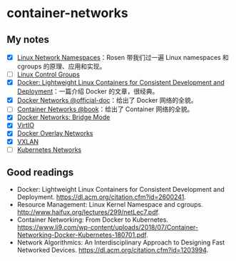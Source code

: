 # container-networks

## My notes

- [x] [Linux Network Namespaces](linux-netns.md)：Rosen 带我们过一遍 Linux namespaces 和 cgroups 的原理、应用和实现。
- [ ] [Linux Control Groups](linux-cgroups.md)
- [x] [Docker: Lightweight Linux Containers for Consistent Development and Deployment](docker-intro.md)：一篇介绍 Docker 的文章，很经典。
- [x] [Docker Networks @official-doc](docker-networks.md)：给出了 Docker 网络的全貌。
- [ ] [Container Networks @book](container-networks.md)：给出了 Container 网络的全貌。
- [x] [Docker Networks: Bridge Mode](docker-bridge.md)
- [x] [VirtIO](virtio.md)
- [x] [Docker Overlay Networks](docker-overlay-networks.md)
- [x] [VXLAN](vxlan.md)
- [ ] [Kubernetes Networks](k8s-networks.md)

## Good readings

- Docker: Lightweight Linux Containers for Consistent Development and Deployment. https://dl.acm.org/citation.cfm?id=2600241.
- Resource Management: Linux Kernel Namespace and cgroups. http://www.haifux.org/lectures/299/netLec7.pdf.
- Container Networking: From Docker to Kubernetes. https://www.li9.com/wp-content/uploads/2018/07/Container-Networking-Docker-Kubernetes-180701.pdf.
- Network Algorithmics: An Interdisciplinary Approach to Designing Fast Networked Devices. https://dl.acm.org/citation.cfm?id=1203994.